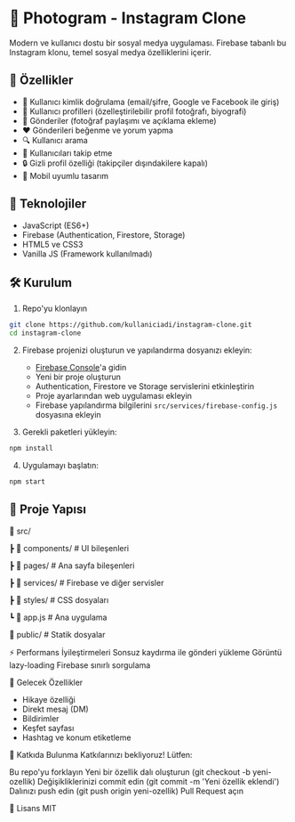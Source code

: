 # 📸 Photogram - Instagram Clone

Modern ve kullanıcı dostu bir sosyal medya uygulaması. Firebase tabanlı bu Instagram klonu, temel sosyal medya özelliklerini içerir.

## 🌟 Özellikler

-   🔐 Kullanıcı kimlik doğrulama (email/şifre, Google ve Facebook ile giriş)
-   👤 Kullanıcı profilleri (özelleştirilebilir profil fotoğrafı, biyografi)
-   📝 Gönderiler (fotoğraf paylaşımı ve açıklama ekleme)
-   ❤️ Gönderileri beğenme ve yorum yapma
-   🔍 Kullanıcı arama
-   👥 Kullanıcıları takip etme
-   🔒 Gizli profil özelliği (takipçiler dışındakilere kapalı)
-   📱 Mobil uyumlu tasarım

## 🚀 Teknolojiler

-   JavaScript (ES6+)
-   Firebase (Authentication, Firestore, Storage)
-   HTML5 ve CSS3
-   Vanilla JS (Framework kullanılmadı)

## 🛠️ Kurulum

1. Repo'yu klonlayın

```bash
git clone https://github.com/kullaniciadi/instagram-clone.git
cd instagram-clone
```

2. Firebase projenizi oluşturun ve yapılandırma dosyanızı ekleyin:

    - [Firebase Console](https://console.firebase.google.com/)'a gidin
    - Yeni bir proje oluşturun
    - Authentication, Firestore ve Storage servislerini etkinleştirin
    - Proje ayarlarından web uygulaması ekleyin
    - Firebase yapılandırma bilgilerini `src/services/firebase-config.js` dosyasına ekleyin

3. Gerekli paketleri yükleyin:

```bash
npm install
```

4. Uygulamayı başlatın:

```bash
npm start
```

## 📄 Proje Yapısı

📁 src/

┣ 📁 components/ # UI bileşenleri

┣ 📁 pages/ # Ana sayfa bileşenleri

┣ 📁 services/ # Firebase ve diğer servisler

┣ 📁 styles/ # CSS dosyaları

┗ 📄 app.js # Ana uygulama

📁 public/ # Statik dosyalar

⚡ Performans İyileştirmeleri
Sonsuz kaydırma ile gönderi yükleme
Görüntü lazy-loading
Firebase sınırlı sorgulama

🔮 Gelecek Özellikler

-   Hikaye özelliği
-   Direkt mesaj (DM)
-   Bildirimler
-   Keşfet sayfası
-   Hashtag ve konum etiketleme

🤝 Katkıda Bulunma
Katkılarınızı bekliyoruz! Lütfen:

Bu repo'yu forklayın
Yeni bir özellik dalı oluşturun (git checkout -b yeni-ozellik)
Değişikliklerinizi commit edin (git commit -m 'Yeni özellik eklendi')
Dalınızı push edin (git push origin yeni-ozellik)
Pull Request açın

📝 Lisans
MIT
